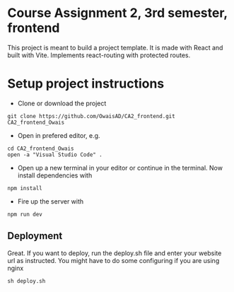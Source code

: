# Course Assignment 2, 3rd semester, frontend
This project is meant to build a project template. It is made with React and built with Vite. Implements react-routing with protected routes.

# Setup project instructions
- Clone or download the project
```
git clone https://github.com/OwaisAD/CA2_frontend.git CA2_frontend_Owais
```

- Open in prefered editor, e.g.
```
cd CA2_frontend_Owais
open -a "Visual Studio Code" .
```

- Open up a new terminal in your editor or continue in the terminal. Now install dependencies with
```
npm install
```

- Fire up the server with
```
npm run dev
```

## Deployment
Great. If you want to deploy, run the deploy.sh file and enter your website url as instructed. You might have to do some configuring if you are using nginx
```
sh deploy.sh
```
